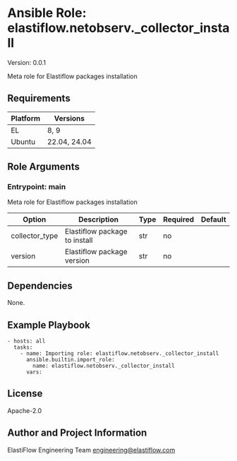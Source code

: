 <!-- BEGIN_ANSIBLE_DOCS -->
# Ansible Role: elastiflow.netobserv._collector_install
Version: 0.0.1

Meta role for Elastiflow packages installation


## Requirements

| Platform | Versions |
| -------- | -------- |
| EL | 8, 9 |
| Ubuntu | 22.04, 24.04 |

## Role Arguments


### Entrypoint: main

Meta role for Elastiflow packages installation


|Option|Description|Type|Required|Default|
|---|---|---|---|---|
| collector_type | Elastiflow package to install | str | no |  |
| version | Elastiflow package version | str | no |  |



## Dependencies
None.

## Example Playbook

```
- hosts: all
  tasks:
    - name: Importing role: elastiflow.netobserv._collector_install
      ansible.builtin.import_role:
        name: elastiflow.netobserv._collector_install
      vars:
```

## License

Apache-2.0

## Author and Project Information
ElastiFlow Engineering Team <engineering@elastiflow.com>

<!-- END_ANSIBLE_DOCS -->
